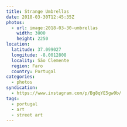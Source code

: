 ```yaml
---
title: Strange Umbrellas
date: 2018-03-30T12:45:35Z
photos:
  - url: image:2018-03-30-umbrellas
    width: 3000
    height: 2250
location:
  latitude: 37.099027
  longitude: -8.0012808
  locality: São Clemente
  region: Faro
  country: Portugal
categories:
  - photos
syndication:
  - https://www.instagram.com/p/Bg8qYE5gw0b/
tags:
  - portugal
  - art
  - street art
---
```

